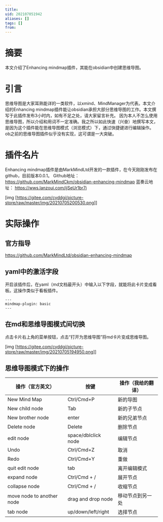 ```yaml
---
title: 
uid: 202107051942
aliases: []
tags: []
from: 
---
```

# 摘要
本文介绍了Enhancing mindmap插件，其能在obsidian中创建思维导图。

# 引言
思维导图是大家耳熟能详的一类软件，以xmind、MindManager为代表。本文介绍的Enhancing mindmap插件能让obsidian承担大部分思维导图的工作。本文撰写于此插件发布3小时内，如有不足之处，请大家留言补充。
因为本人不怎么使用思维导图，所以介绍和用词不一定准确。我之所以如此快速（兴奋）地撰写本文，是因为这个插件能在思维导图模式（浏览模式）下，通过快捷键进行编辑操作。ob之前的思维导图插件似乎没有实现，这可谓是一大突破。

# 插件名片
Enhancing mindmap插件是由MarkMindLtd开发的一款插件，在今天刚刚发布在github，目前版本0.0.1。
Github地址： https://github.com/MarkMindCkm/obsidian-enhancing-mindmap
蓝奏云地址： https://wws.lanzoui.com/ijSeUr1br7i


[img [https://gitee.com/cyddgi/picture-store/raw/master/img/20210705200530.png]]

# 实际操作
## 官方指导
https://github.com/MarkMindLtd/obsidian-enhancing-mindmap

##  yaml中的激活字段
开启该插件后，在yaml（md文档最开头）中输入以下字段，就能将此卡片变成看板。这操作类似于看板插件。

```
---
mindmap-plugin: basic
---
```

## 在md和思维导图模式间切换
点击卡片右上角的菜单按钮，点击“打开为思维导图”将md卡片变成思维导图。

[img [https://gitee.com/cyddgi/picture-store/raw/master/img/20210705194950.png]]

## 思维导图模式下的操作

| 操作（官方英文）                  | 按键                  | 操作（我给的翻译） |
|---------------------------|---------------------|-----------|
| New Mind Map              | Ctrl/Cmd+P          | 新的导图      |
| New child node            | Tab                 | 新的子节点     |
| New brother node          | enter               | 新的兄弟节点    |
| Delete node               | Delete              | 删除节点      |
| edit node                 | space/dblclick node | 编辑节点      |
| Undo                      | Ctrl/Cmd+Z          | 取消        |
| Redo                      | Ctrl/Cmd+Y          | 重做        |
| quit edit node            | tab                 | 离开编辑模式    |
| expand node               | Ctrl/Cmd + /        | 展开节点      |
| collapse node             | Ctrl/Cmd + /        | 收缩节点      |
| move node to another node | drag and drop node  | 移动节点到另一处  |
| tab node                  | up/down/left/right  | 选择节点      |


